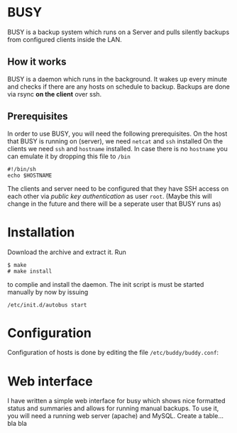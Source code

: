 # BUSY

BUSY is a backup system which runs on a Server and pulls silently backups from configured clients inside the LAN.

## How it works

BUSY is a daemon which runs in the background. It wakes up every minute and checks if there are any hosts on schedule to backup.
Backups are done via rsync __on the client__ over ssh.

## Prerequisites

In order to use BUSY, you will need the following prerequisites.
On the host that BUSY is running on (server), we need `netcat` and `ssh` installed
On the clients we need `ssh` and `hostname` installed. In case there is no `hostname` you can emulate it by dropping this file to `/bin`

~~~
#!/bin/sh
echo $HOSTNAME
~~~

The clients and server need to be configured that they have SSH access on each other via _public key authentication_ as user `root`. 
(Maybe this will change in the future and there will be a seperate user that BUSY runs as)

# Installation

Download the archive and extract it. Run 

~~~
$ make
# make install
~~~

to complie and install the daemon.
The init script is must be started manually by now by issuing

~~~
/etc/init.d/autobus start
~~~

# Configuration

Configuration of hosts is done by editing the file `/etc/buddy/buddy.conf`:


# Web interface

I have written a simple web interface for busy which shows nice formatted status and summaries and allows for running manual backups.
To use it, you will need a running web server (apache) and MySQL.
Create a table...
bla bla



